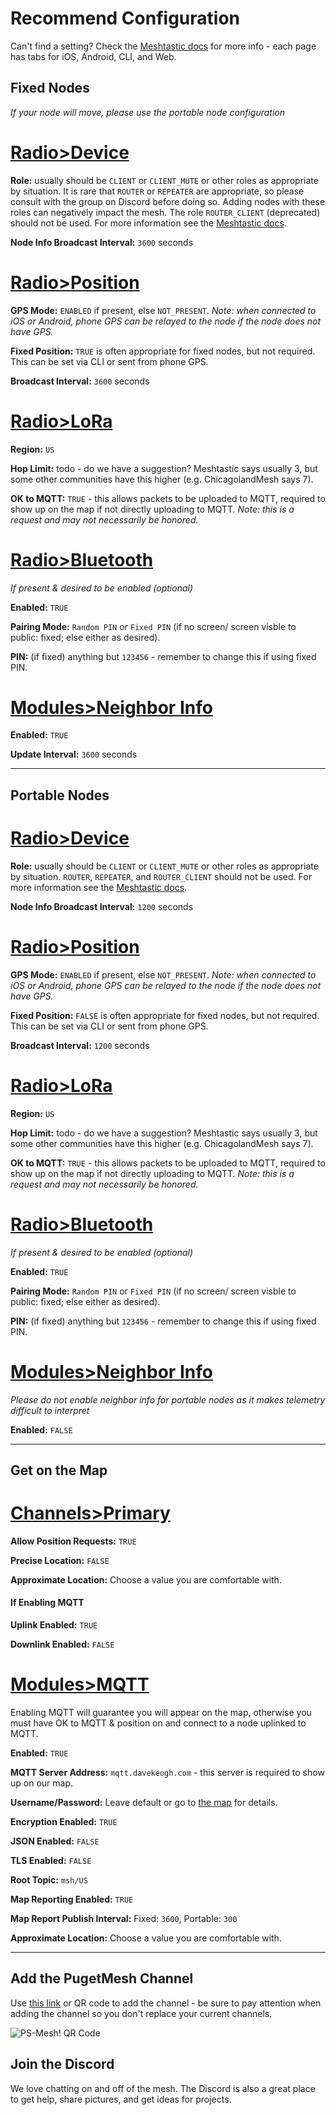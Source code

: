 # Recommend Configuration
Can't find a setting?  Check the [Meshtastic docs](https://meshtastic.org/docs/configuration/) for more info - each page has tabs for iOS, Android, CLI, and Web.

## Fixed Nodes
_If your node will move, please use the portable node configuration_
# [Radio>Device](#tab/device)
__Role:__ usually should be `CLIENT` or `CLIENT_MUTE` or other roles as appropriate by situation. It is rare that `ROUTER` or `REPEATER` are appropriate, so please consult with the group on Discord before doing so.  Adding nodes with these roles can negatively impact the mesh.  The role `ROUTER_CLIENT` (deprecated) should not be used.  For more information see the [Meshtastic docs](https://meshtastic.org/docs/configuration/radio/device/#roles).

__Node Info Broadcast Interval:__ `3600` seconds

# [Radio>Position](#tab/position)
__GPS Mode:__ `ENABLED` if present, else `NOT_PRESENT`.  _Note: when connected to iOS or Android, phone GPS can be relayed to the node if the node does not have GPS._

__Fixed Position:__ `TRUE` is often appropriate for fixed nodes, but not required.  This can be set via CLI or sent from phone GPS.

__Broadcast Interval:__ `3600` seconds

# [Radio>LoRa](#tab/lora)
__Region:__ `US`

__Hop Limit:__ todo - do we have a suggestion?  Meshtastic says usually 3, but some other communities have this higher (e.g. ChicagolandMesh says 7).

__OK to MQTT:__ `TRUE` - this allows packets to be uploaded to MQTT, required to show up on the map if not directly uploading to MQTT.  _Note: this is a request and may not necessarily be honored._

# [Radio>Bluetooth](#tab/bluetooth)
_If present & desired to be enabled (optional)_

__Enabled:__ `TRUE`

__Pairing Mode:__ `Random PIN` or `Fixed PIN` (if no screen/ screen visble to public: fixed; else either as desired).

__PIN:__ (if fixed) anything but `123456` - remember to change this if using fixed PIN.

# [Modules>Neighbor Info](#tab/neighbor)
__Enabled:__ `TRUE`

__Update Interval:__ `3600` seconds

---

## Portable Nodes

# [Radio>Device](#tab/device)
__Role:__ usually should be `CLIENT` or `CLIENT_MUTE` or other roles as appropriate by situation.  `ROUTER`, `REPEATER`, and `ROUTER_CLIENT` should not be used. For more information see the [Meshtastic docs](https://meshtastic.org/docs/configuration/radio/device/#roles).

__Node Info Broadcast Interval:__ `1200` seconds

# [Radio>Position](#tab/position)
__GPS Mode:__ `ENABLED` if present, else `NOT_PRESENT`.  _Note: when connected to iOS or Android, phone GPS can be relayed to the node if the node does not have GPS._

__Fixed Position:__ `FALSE` is often appropriate for fixed nodes, but not required.  This can be set via CLI or sent from phone GPS.

__Broadcast Interval:__ `1200` seconds

# [Radio>LoRa](#tab/lora)
__Region:__ `US`

__Hop Limit:__ todo - do we have a suggestion?  Meshtastic says usually 3, but some other communities have this higher (e.g. ChicagolandMesh says 7).

__OK to MQTT:__ `TRUE` - this allows packets to be uploaded to MQTT, required to show up on the map if not directly uploading to MQTT.  _Note: this is a request and may not necessarily be honored._

# [Radio>Bluetooth](#tab/bluetooth)
_If present & desired to be enabled (optional)_

__Enabled:__ `TRUE`

__Pairing Mode:__ `Random PIN` or `Fixed PIN` (if no screen/ screen visble to public: fixed; else either as desired).

__PIN:__ (if fixed) anything but `123456` - remember to change this if using fixed PIN.

# [Modules>Neighbor Info](#tab/neighbor)
_Please do not enable neighbor info for portable nodes as it makes telemetry difficult to interpret_

__Enabled:__ `FALSE`

---

## Get on the Map
# [Channels>Primary](#tab/primary)
__Allow Position Requests:__ `TRUE`

__Precise Location:__ `FALSE`

__Approximate Location:__ Choose a value you are comfortable with.

#### If Enabling MQTT

__Uplink Enabled:__ `TRUE`

__Downlink Enabled:__ `FALSE`

# [Modules>MQTT](#tab/mqtt)
Enabling MQTT will guarantee you will appear on the map, otherwise you must have OK to MQTT & position on and connect to a node uplinked to MQTT.

__Enabled:__ `TRUE`

__MQTT Server Address:__ `mqtt.davekeogh.com` - this server is required to show up on our map.

__Username/Password:__ Leave default or go to [the map](https://mqtt.davekeogh.com/) for details.

__Encryption Enabled:__ `TRUE`

__JSON Enabled:__ `FALSE`

__TLS Enabled:__ `FALSE`

__Root Topic:__ `msh/US`

__Map Reporting Enabled:__ `TRUE`

__Map Report Publish Interval:__ Fixed: `3600`, Portable: `300`

__Approximate Location:__ Choose a value you are comfortable with.

---

## Add the PugetMesh Channel
Use [this link](https://meshtastic.org/e/?add=true#CiESEIx68aUDqunRAQuS3a91C60aCFBTLU1lc2ghJQIAAAASDwgBOAFABUgBUB5oAcgGAQ) or QR code to add the channel - be sure to pay attention when adding the channel so you don't replace your current channels.

![PS-Mesh! QR Code](/media/ps-mesh-qr.png)

## Join the Discord
We love chatting on and off of the mesh.  The Discord is also a great place to get help, share pictures, and get ideas for projects.

